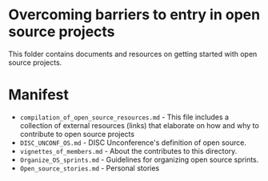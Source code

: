 # Overcoming barriers to entry in open source projects

This folder contains documents and resources on getting started with open
source projects. 

# Manifest
* `compilation_of_open_source_resources.md` - This file includes a collection
of external resources (links) that elaborate on how and why to contribute 
to open source projects
* `DISC_UNCONF_OS.md` - DISC Unconference's definition of open source. 
* `vignettes_of_members.md` - About the contributes to this directory.
* `Organize_OS_sprints.md` - Guidelines for organizing open source sprints. 
* `Open_source_stories.md` - Personal stories 